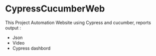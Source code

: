 # CypressCucumberWeb

This Project Automation Website using Cypress and cucumber, reports output :
- Json
- Video
- Cypress dashbord
